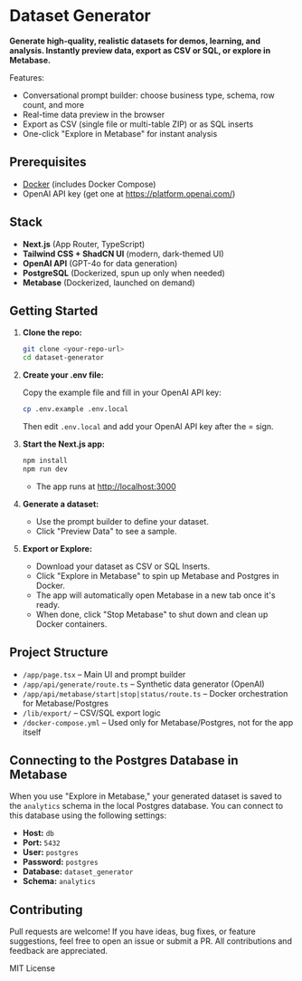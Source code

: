 # Dataset Generator

**Generate high-quality, realistic datasets for demos, learning, and analysis. Instantly preview data, export as CSV or SQL, or explore in Metabase.**

Features:

- Conversational prompt builder: choose business type, schema, row count, and more
- Real-time data preview in the browser
- Export as CSV (single file or multi-table ZIP) or as SQL inserts
- One-click "Explore in Metabase" for instant analysis

## Prerequisites

- [Docker](https://www.docker.com/get-started) (includes Docker Compose)
- OpenAI API key (get one at https://platform.openai.com/)

## Stack

- **Next.js** (App Router, TypeScript)
- **Tailwind CSS + ShadCN UI** (modern, dark-themed UI)
- **OpenAI API** (GPT-4o for data generation)
- **PostgreSQL** (Dockerized, spun up only when needed)
- **Metabase** (Dockerized, launched on demand)

## Getting Started

1. **Clone the repo:**

   ```bash
   git clone <your-repo-url>
   cd dataset-generator
   ```

2. **Create your .env file:**

   Copy the example file and fill in your OpenAI API key:

   ```bash
   cp .env.example .env.local
   ```

   Then edit `.env.local` and add your OpenAI API key after the = sign.

3. **Start the Next.js app:**

   ```bash
   npm install
   npm run dev
   ```

   - The app runs at [http://localhost:3000](http://localhost:3000)

4. **Generate a dataset:**

   - Use the prompt builder to define your dataset.
   - Click "Preview Data" to see a sample.

5. **Export or Explore:**
   - Download your dataset as CSV or SQL Inserts.
   - Click "Explore in Metabase" to spin up Metabase and Postgres in Docker.
   - The app will automatically open Metabase in a new tab once it's ready.
   - When done, click "Stop Metabase" to shut down and clean up Docker containers.

## Project Structure

- `/app/page.tsx` – Main UI and prompt builder
- `/app/api/generate/route.ts` – Synthetic data generator (OpenAI)
- `/app/api/metabase/start|stop|status/route.ts` – Docker orchestration for Metabase/Postgres
- `/lib/export/` – CSV/SQL export logic
- `/docker-compose.yml` – Used only for Metabase/Postgres, not for the app itself

## Connecting to the Postgres Database in Metabase

When you use "Explore in Metabase," your generated dataset is saved to the `analytics` schema in the local Postgres database. You can connect to this database using the following settings:

- **Host:** `db`
- **Port:** `5432`
- **User:** `postgres`
- **Password:** `postgres`
- **Database:** `dataset_generator`
- **Schema:** `analytics`

## Contributing

Pull requests are welcome! If you have ideas, bug fixes, or feature suggestions, feel free to open an issue or submit a PR. All contributions and feedback are appreciated.

MIT License
